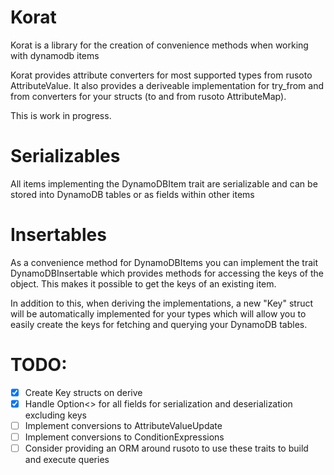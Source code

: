 # Korat

Korat is a library for the creation of convenience methods when working with dynamodb items

Korat provides attribute converters for most supported types from rusoto AttributeValue. It
also provides a deriveable implementation for try_from and from converters for your structs
(to and from rusoto AttributeMap).

This is work in progress. 

# Serializables

All items implementing the DynamoDBItem trait are serializable and can be stored into
DynamoDB tables or as fields within other items

# Insertables

As a convenience method for DynamoDBItems you can implement the trait DynamoDBInsertable
which provides methods for accessing the keys of the object. This makes it possible to get
the keys of an existing item.

In addition to this, when deriving the implementations, a new "Key" struct will be
automatically implemented for your types which will allow you to easily create the keys for
fetching and querying your DynamoDB tables.


# TODO:

* [x] Create Key structs on derive
* [x] Handle Option<> for all fields for serialization and deserialization excluding keys
* [ ] Implement conversions to AttributeValueUpdate
* [ ] Implement conversions to ConditionExpressions
* [ ] Consider providing an ORM around rusoto to use these traits to build and execute queries
